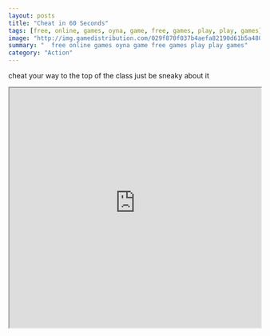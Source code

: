 ```yaml
---
layout: posts
title: "Cheat in 60 Seconds"
tags: [free, online, games, oyna, game, free, games, play, play, games]
image: "http://img.gamedistribution.com/029f870f037b4aefa82190d61b5a4804.jpg"
summary: "  free online games oyna game free games play play games"
category: "Action"
---
```


cheat your way to the top of the class just be sneaky about it

<iframe width="100%" height="480px;" src="http://flash.gamedistribution.com?game=029f870f037b4aefa82190d61b5a4804"></iframe>